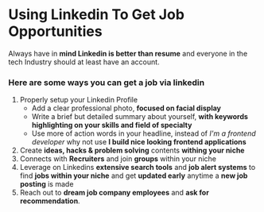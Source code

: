 # Using Linkedin To Get Job Opportunities
Always have in **mind Linkedin is better than resume** and everyone in the tech Industry should at least have an account.

### Here are some ways you can get a job via linkedin

1. Properly setup your Linkedin Profile
    - Add a clear professional photo, **focused on facial display**
    - Write a brief but detailed summary about yourself, **with keywords highlighting on your skills and field of specialty**
    - Use more of action words in your headline, instead of *I'm a frontend developer* why not use **I build nice looking frontend applications**
2. Create **ideas, hacks & problem solving** contents **withing your niche**
3. Connects with **Recruiters** and join **groups** within your niche
4. Leverage on Linkedins **extensive search tools** and **job alert systems** to find **jobs within your niche** and get **updated early** anytime a **new job posting** is made
5. Reach out to **dream job company employees** and **ask for recommendation**.